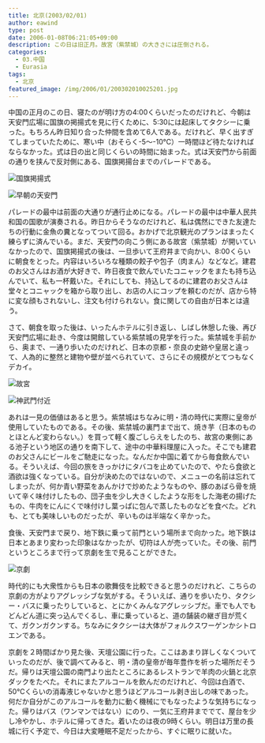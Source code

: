 ```yaml
---
title: 北京(2003/02/01)
author: eawind
type: post
date: 2006-01-08T06:21:05+09:00
description: この日は旧正月。故宮（紫禁城）の大きさには圧倒される。
categories:
  - 03.中国
  - Eurasia
tags:
  - 北京
featured_image: /img/2006/01/200302010025201.jpg
---
```

中国の正月のこの日、寝たのが明け方の4:00くらいだったのだけれど、今朝は天安門広場に国旗の掲揚式を見に行くために、5:30には起床してタクシーに乗った。もちろん昨日知り合った仲間を含めて6人である。だけれど、早く出すぎてしまっていたために、寒い中（おそらく-5〜-10℃）一時間ほど待たなければならなかった。式は日の出と同じくらいの時間に始まった。式は天安門から前面の通りを挟んで反対側にある、国旗掲揚台までのパレードである。

![国旗掲揚式](/img/2006/01/200302010023581.jpg)

![早朝の天安門](/img/2006/01/200302010025201.jpg)

パレードの最中は前面の大通りが通行止めになる。パレードの最中は中華人民共和国の国歌が演奏される。昨日からそうなのだけれど、私は偶然にできた友達たちの行動に金魚の糞となってついて回る。おかげで北京観光のプランはまったく練らずに済んでいる。まだ、天安門の向こう側にある故宮（紫禁城）が開いていなかったので、国旗掲揚式の後は、一旦歩いて王府井まで向かい、8:00くらいに朝食をとった。内容はいろいろな種類の餃子や包子（肉まん）などなど。建君のお父さんはお酒が大好きで、昨日夜食で飲んでいたコニャックをまたも持ち込んでいて、私も一杯戴いた。それにしても、持込してるのに建君のお父さんは堂々とコニャックを箱から取り出し、お店の人にコップを頼むのだが、店から特に変な顔もされないし、注文も付けられない。食に関しての自由が日本とは違う。

さて、朝食を取った後は、いったんホテルに引き返し、しばし休憩した後、再び天安門広場に赴き、今度は開館している紫禁城の見学を行った。紫禁城を手前から、奥まで、一通り歩いたのだけれど、日本の京都・奈良の史跡や皇居と違って、人為的に整然と建物や壁が並べられていて、さらにその規模がとてつもなくデカイ。

![故宮](/img/2006/01/200302010411261.jpg)

![神武門付近](/img/2006/01/200302010520461.jpg)

あれは一見の価値はあると思う。紫禁城はちなみに明・清の時代に実際に皇帝が使用していたものである。その後、紫禁城の裏門まで出て、焼き芋（日本のものとほとんど変わらない。）を買って軽く腹ごしらえをしたのち、故宮の東側にある池子という地区の通りを南下して、途中の中華料理屋に入った。そこでも建君のお父さんにビールをご馳走になった。なんだか中国に着てから毎食飲んでいる。そういえば、今回の旅をきっかけにタバコを止めていたので、やたら食欲と酒欲は強くなっている。自分が決めたのではないので、メニューの名前は忘れてしまったが、何か青い野菜をあんかけで炒めたようなものや、豚のあばら骨を焼いて辛く味付けしたもの、団子虫を少し大きくしたような形をした海老の揚げたもの、牛肉をにんにくで味付けし葉っぱに包んで蒸したものなどを食べた。どれも、とても美味しいものだったが、辛いものは半端なく辛かった。

食後、天安門まで戻り、地下鉄に乗って前門という場所まで向かった。地下鉄は日本とあまり変わった印象はなかったが、切符は人が売っていた。その後、前門というところまで行って京劇を生で見ることができた。

![京劇](/img/2006/01/200302010819461.jpg)

時代的にも大衆性からも日本の歌舞伎を比較できると思うのだけれど、こちらの京劇の方がよりアグレッシブな気がする。そういえば、通りを歩いたり、タクシー・バスに乗ったりしていると、とにかくみんなアグレッシブだ。車でも人でもどんどん道に突っ込んでくるし、車に乗っていると、道の舗装の継ぎ目が荒くて、ガクンガクンする。ちなみにタクシーは大体がフォルクスワーゲンかシトロエンである。

京劇を２時間ばかり見た後、天壇公園に行った。ここはあまり詳しくなくついていったのだが、後で調べてみると、明・清の皇帝が毎年豊作を祈った場所だそうだ。帰りは天壇公園の南門より出たところにあるレストランで羊肉の火鍋と北京ダックをたべた。それにまたアルコールを飲んだのだけれど、今回は白酒で、50℃くらいの消毒液じゃないかと思うほどアルコール剥き出しの味であった。何だか自分がこのアルコールを動力に動く機械にでもなったような気持ちになった。帰りはバス（ワンマンではない）にのり、一気に王府井まででて、屋台を少し冷やかし、ホテルに帰ってきた。着いたのは夜の9時くらい。明日は万里の長城に行く予定で、今日は大変睡眠不足だったから、すぐに眠りに就いた。
